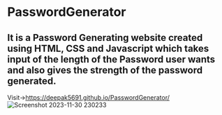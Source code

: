 # PasswordGenerator
## It is a Password Generating website created using HTML, CSS and Javascript which takes input of the length of the Password user wants and also gives the strength of the password generated.
Visit->https://deepak5691.github.io/PasswordGenerator/
![Screenshot 2023-11-30 230233](https://github.com/deepak5691/PasswordGenerator/assets/82082401/063b7f07-6367-476c-8531-1bafe2a79c7d)
